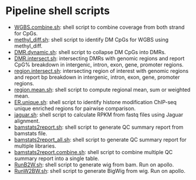 Pipeline shell scripts
=======================
* [WGBS.combine.sh](./WGBS.combine.sh): shell script to combine coverage from both strand for CpGs.
* [methyl_diff.sh](./methyl_diff.sh): shell script to identify DM CpGs for WGBS using methyl_diff.  
* [DMR.dynamic.sh](./DMR.dynamic.sh): shell script to collapse DM CpGs into DMRs.
* [DMR.intersect.sh](./DMR.intersect.sh): intersecting DMRs with genomic regions and report CpG% breakdown in intergenic, intron, exon, gene, promoter regions.     
* [region.intersect.sh](./region.intersect.sh): intersecting region of interest with genomic regions and report bp breakdown in intergenic, intron, exon, gene, promoter regions.     
* [region.mean.sh](./region.mean.sh): shell script to compute regional mean, sum or weighted mean.   
* [ER.unique.sh](./ER.unique.sh): shell script to identify histone modification ChIP-seq unique enriched regions for pairwise comparison.     
* [jaguar.sh](./jaguar.sh): shell script to calculate RPKM from fastq files using Jaguar alignment.      
* [bamstats2report.sh](./bamstats2report.sh): shell script to generate QC summary report from bamstats file.
* [bamstats2report_all.sh](./bamstats2report_all.sh): shell script to generate QC summary report for multiple libraries.
* [bamstats2report.combine.sh](./bamstats2report.combine.sh): shell script to combine multiple QC summary report into a single table.
* [RunB2W.sh](./RunB2W.sh): shell script to generate wig from bam. Run on apollo.
* [RunW2BW.sh](./RunW2BW.sh): shell script to generate BigWig from wig. Run on apollo.
